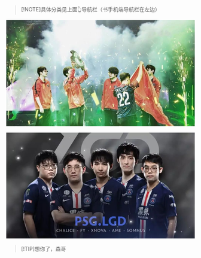 > [!NOTE]具体分类见上面👆导航栏（书手机端导航栏在左边）


 ![Winner](image/Winner.jpg ":size=100%")

![LGD](image/LGD.jpg ":size=100%")

> [!TIP]想你了，森哥

